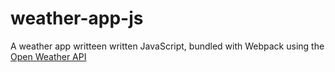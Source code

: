 # weather-app-js

A weather app writteen written JavaScript, bundled with Webpack using the [Open Weather API](https://openweathermap.org/api)


